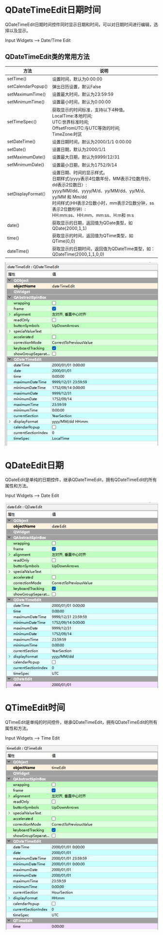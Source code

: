 # QDateTimeEdit日期时间

QDateTimeEdit日期时间控件同时显示日期和时间，可以对日期时间进行编辑，选择以及显示。

Input Widgets —> Date/Time Edit

## QDateTimeEdit类的常用方法

| **方法**            | **说明**                                                     |
| ------------------- | ------------------------------------------------------------ |
| setTime()           | 设置时间，默认为0:00:00                                      |
| setCalendarPopup()  | 弹出日历设置，默认False                                      |
| setMaximumTime()    | 设置最大时间，默认为23:59:59                                 |
| setMinimumTime()    | 设置最小时间，默认为0:00:00                                  |
| setTimeSpec()       | 获取显示的时间标准，支持以下4种值。<br/>LocalTime:本地时间;<br/>UTC:世界标准时间;<br/>OffsetFromUTC:与UTC等效的时间;<br/>TimeZone:时区 |
| setDateTime()       | 设置日期时间，默认为2000/1/1 0:00:00                         |
| setDate()           | 设置日期，默认为2000/1/1                                     |
| setMaximumDate()    | 设置最大日期，默认为9999/12/31                               |
| setMinimumDate()    | 设置最小日期，默认为1752/9/14                                |
| setDisplayFormat(） | 设置日期、时间的显示样式。<br/>日期样式(yyyy表示4位数年份，MM表示2位数月份，dd表示2位数日）:<br/>yyyy/MM/dd、yyyy/M/d、yy/MM/dd、yy/M/d、yy/MM 和 Mm/dd<br/>时间样式(HH表示2位数小时，mm表示2位数分钟，ss表示2位数秒钟）:<br/>HH:mm:ss、HH:mm、mm:ss、H:m和 m:s |
| date()              | 获取显示的日期，返回值为QDate类型，如 QDate(2000,1,1)        |
| time()              | 获取显示的时间，返回值为QTime类型，如QTime(0,0)              |
| dateTime()          | 获取显示的日期时间，返回值为QDateTime类型，如：QDateTime(2000,1,1,0,0) |

![alt text](image-33.png)

# QDateEdit日期

QDateEdit是单纯的日期控件，继承QDateTimeEdit，拥有QDateTimeEdit的所有属性和方法。

Input Widgets —> Date Edit

![alt text](image-34.png)

# QTimeEdit时间

QTimeEdit是单纯的时间控件，继承QDateTimeEdit，拥有QDateTimeEdit的所有属性和方法。

Input Widgets —> Time Edit

![alt text](image-35.png)